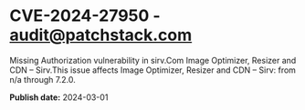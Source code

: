 # CVE-2024-27950 - audit@patchstack.com

Missing Authorization vulnerability in sirv.Com Image Optimizer, Resizer and CDN – Sirv.This issue affects Image Optimizer, Resizer and CDN – Sirv: from n/a through 7.2.0.



**Publish date:** 2024-03-01
